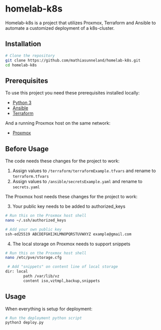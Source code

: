 # homelab-k8s

Homelab-k8s is a project that utilizes Proxmox, Terraform and Ansible to automate a customized deployment of a k8s-cluster.

## Installation

```bash
# Clone the repository
git clone https://github.com/mathiasunneland/homelab-k8s.git
cd homelab-k8s
```

## Prerequisites

To use this project you need these prerequisites installed locally:

- [Python 3](https://www.python.org/downloads/)
- [Ansible](https://docs.ansible.com/ansible/latest/installation_guide/index.html)
- [Terraform](https://developer.hashicorp.com/terraform/install)

And a running Proxmox host on the same network:

- [Proxmox](https://www.proxmox.com/en/products/proxmox-virtual-environment/get-started)

## Before Usage

The code needs these changes for the project to work:

1. Assign values to `/terraform/terraformExample.tfvars` and rename to `terraform.tfvars`
2. Assign values to `/ansible/secretsExample.yaml` and rename to `secrets.yaml`

The Proxmox host needs these changes for the project to work:

3. Your public key needs to be added to authorized_keys

```bash
# Run this on the Proxmox host shell
nano ~/.ssh/authorized_keys
```

```bash
# Add your own public key
ssh-ed25519 ABCDEFGHIJKLMNOPQRSTUVWXYZ example@gmail.com
```

4. The local storage on Proxmox needs to support snippets

```bash
# Run this on the Proxmox host shell
nano /etc/pve/storage.cfg 
```

```bash
 # Add "snippets" on content line of local storage
dir: local
        path /var/lib/vz
        content iso,vztmpl,backup,snippets
```

## Usage

When everything is setup for deployment:
```bash
# Run the deployment python script
python3 deploy.py
```